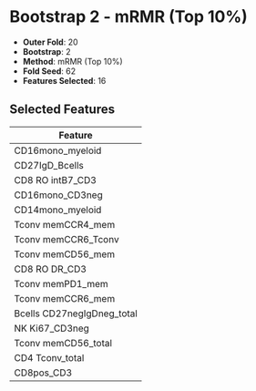 # Bootstrap 2 - mRMR (Top 10%)

- **Outer Fold**: 20
- **Bootstrap**: 2
- **Method**: mRMR (Top 10%)
- **Fold Seed**: 62
- **Features Selected**: 16

## Selected Features

| Feature |
|---------|
| CD16mono_myeloid |
| CD27IgD_Bcells |
| CD8 RO intB7_CD3 |
| CD16mono_CD3neg |
| CD14mono_myeloid |
| Tconv memCCR4_mem |
| Tconv memCCR6_Tconv |
| Tconv memCD56_mem |
| CD8 RO DR_CD3 |
| Tconv memPD1_mem |
| Tconv memCCR6_mem |
| Bcells CD27negIgDneg_total |
| NK Ki67_CD3neg |
| Tconv memCD56_total |
| CD4 Tconv_total |
| CD8pos_CD3 |
